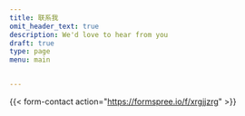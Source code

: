 ```yaml
---
title: 联系我
omit_header_text: true
description: We'd love to hear from you
draft: true
type: page
menu: main


---
```

{{< form-contact action="https://formspree.io/f/xrgjjzrg"  >}}